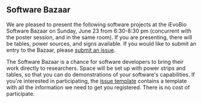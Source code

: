 ## Software Bazaar

We are pleased to present the following software projects at the iEvoBio Software Bazaar on Sunday, 
June 23 from 6:30-8:30 pm (concurrent with the poster session, and in the same room). 
If you are presenting, there will be tables, power sources, and signs available. 
If you would like to submit an entry to the Bazaar, please [submit an issue](https://github.com/iEvoBio2019/2019-iEvoBio/issues/new).


The Software Bazaar is a chance for software developers to bring their work directly to researchers. Space will be set up with power strips and tables, so that you can do demonstrations of your software's capabilities. If you're interested in participating, the [issue template](https://github.com/iEvoBio2019/2019-iEvoBio/issues/new) contains a template with all the information we need to get you registered. There is no cost of participate.
